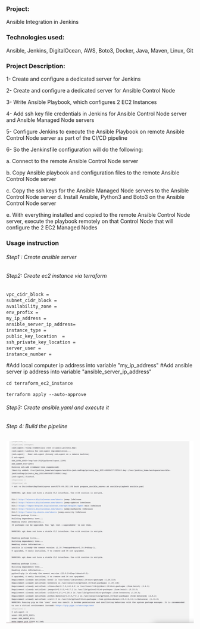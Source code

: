 ### Project:

Ansible Integration in Jenkins

### Technologies used:

Ansible, Jenkins, DigitalOcean, AWS, Boto3, Docker, Java, Maven, Linux, Git

### Project Description:

1- Create and configure a dedicated server for Jenkins

2- Create and configure a dedicated server for Ansible Control Node

3- Write Ansible Playbook, which configures 2 EC2 Instances

4- Add ssh key file credentials in Jenkins for Ansible Control Node server and Ansible Managed Node servers

5- Configure Jenkins to execute the Ansible Playbook on remote Ansible Control Node server as part of the CI/CD pipeline

6- So the Jenkinsfile configuration will do the following:

a. Connect to the remote Ansible Control Node server

b. Copy Ansible playbook and configuration files to the remote Ansible Control Node server

c. Copy the ssh keys for the Ansible Managed Node servers to the Ansible Control Node server d. Install Ansible, Python3 and Boto3 on the Ansible Control Node server

e. With everything installed and copied to the remote Ansible Control Node server, execute the
playbook remotely on that Control Node that will configure the 2 EC2 Managed Nodes

### Usage instruction

###### Step1 : Create ansible server

###### Step2: Create ec2 instance via terraform

```
vpc_cidr_block =
subnet_cidr_block =
availability_zone =
env_profix =
my_ip_address =
ansible_server_ip_address=
instance_type =
public_key_location  =
ssh_private_key_location =
server_user =
instance_number =

```

#Add local computer ip address into variable "my_ip_address"
#Add ansible server ip address into variable "ansible_server_ip_address"

```
cd terraform_ec2_instance
```

```
terraform apply --auto-approve
```

###### Step3: Create ansible.yaml and execute it

###### Step 4: Build the pipeline

![image](images/Screenshot%202023-04-24%20at%2011.36.27%20am.png)
